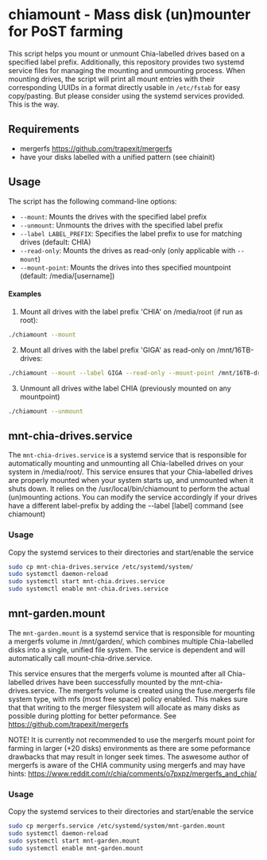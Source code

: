 # chiamount - Mass disk (un)mounter for PoST farming

This script helps you mount or unmount Chia-labelled drives based on a specified label prefix. Additionally, this repository provides two systemd service files for managing the mounting and unmounting process.
When mounting drives, the script will print all mount entries with their corresponding UUIDs in a format directly usable in `/etc/fstab` for easy copy/pasting. But please consider using the systemd services provided. This is the way.

## Requirements

- mergerfs https://github.com/trapexit/mergerfs
- have your disks labelled with a unified pattern (see chiainit)

## Usage

The script has the following command-line options:

- `--mount`: Mounts the drives with the specified label prefix
- `--unmount`: Unmounts the drives with the specified label prefix
- `--label LABEL_PREFIX`: Specifies the label prefix to use for matching drives (default: CHIA)
- `--read-only`: Mounts the drives as read-only (only applicable with `--mount`)
- `--mount-point`: Mounts the drives into thes specified mountpoint (default: /media/[username])

#### Examples

1. Mount all drives with the label prefix 'CHIA' on /media/root (if run as root):

```bash
./chiamount --mount
```

2. Mount all drives with the label prefix 'GIGA' as read-only on /mnt/16TB-drives:

```bash
./chiamount --mount --label GIGA --read-only --mount-point /mnt/16TB-drives
```

3. Unmount all drives withe label CHIA (previously mounted on any mountpoint)
```bash
./chiamount --unmount
```


## mnt-chia-drives.service

The `mnt-chia-drives.service` is a systemd service that is responsible for automatically mounting and unmounting all Chia-labelled drives on your system in /media/root/. This service ensures that your Chia-labelled drives are properly mounted when your system starts up, and unmounted when it shuts down. It relies on the /usr/local/bin/chiamount to perform the actual (un)mounting actions. You can modify the service accordingly if your drives have a different label-prefix by adding the --label [label] command (see chiamount)

### Usage

Copy the systemd services to their directories and start/enable the service
```bash
sudo cp mnt-chia-drives.service /etc/systemd/system/
sudo systemctl daemon-reload
sudo systemctl start mnt-chia.drives.service
sudo systemctl enable mnt-chia.drives.service
```


## mnt-garden.mount

The `mnt-garden.mount` is a systemd service that is responsible for mounting a mergerfs volume in /mnt/garden/, which combines multiple Chia-labelled disks into a single, unified file system. The service is dependent and will automatically call mount-chia-drive.service.

This service ensures that the mergerfs volume is mounted after all Chia-labelled drives have been successfully mounted by the mnt-chia-drives.service. The mergerfs volume is created using the fuse.mergerfs file system type, with mfs (most free space) policy enabled. This makes sure that that writing to the merger filesystem will allocate as many disks as possible during plotting for better peformance. See https://github.com/trapexit/mergerfs

NOTE! It is currently not recommended to use the mergerfs mount point for farming in larger (+20 disks) environments as there are some peformance drawbacks that may result in longer seek times. The aswesome author of mergerfs is aware of the CHIA community using mergerfs and may have hints: https://www.reddit.com/r/chia/comments/o7pxpz/mergerfs_and_chia/

### Usage

Copy the systemd services to their directories and start/enable the service
```bash
sudo cp mergerfs.service /etc/systemd/system/mnt-garden.mount
sudo systemctl daemon-reload
sudo systemctl start mnt-garden.mount
sudo systemctl enable mnt-garden.mount
```


